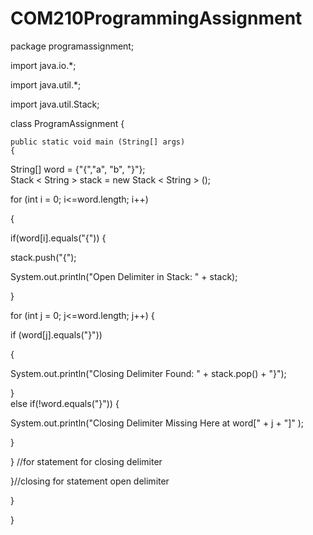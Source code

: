 # COM210ProgrammingAssignment
package programassignment;

import java.io.*;

import java.util.*;

import java.util.Stack;



class ProgramAssignment
{
     
    public static void main (String[] args)
	{
   String[] word = {"{","a", "b", "}"};       
 Stack < String > stack = new Stack < String > ();
 
 for (int i = 0; i<=word.length; i++)
 
 {
  
  if(word[i].equals("{")) 
  {   
  
 stack.push("{");
 
System.out.println("Open Delimiter in Stack: " + stack);

  }
  
 
 
  for (int j = 0; j<=word.length; j++)
  {
  
  if (word[j].equals("}"))
  
  {
  
  System.out.println("Closing Delimiter Found: " + stack.pop() + "}");

  }  
  else if(!word.equals("}")) 
  {
  
  System.out.println("Closing Delimiter Missing Here at word[" + j + "]" );
  
  
  }   
  
  } //for statement for closing delimiter   
   
     
 }//closing for statement open delimiter		
	
 }
	
}

